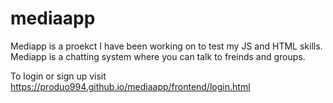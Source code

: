 # mediaapp
Mediapp is a proekct I have been working on to test my JS and HTML skills. Mediapp is a chatting system where you can talk to freinds and groups.

To login or sign up visit https://produo994.github.io/mediaapp/frontend/login.html
